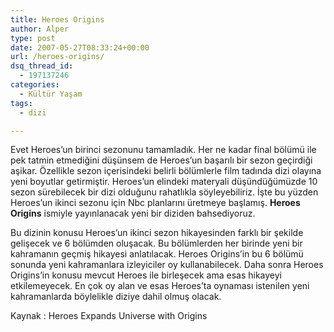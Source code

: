 ```yaml
---
title: Heroes Origins
author: Alper
type: post
date: 2007-05-27T08:33:24+00:00
url: /heroes-origins/
dsq_thread_id:
  - 197137246
categories:
  - Kültür Yaşam
tags:
  - dizi

---
```

Evet Heroes&#8217;un birinci sezonunu tamamladık. Her ne kadar final bölümü ile pek tatmin etmediğini düşünsem de Heroes&#8217;un başarılı bir sezon geçirdiği aşikar. Özellikle sezon içerisindeki belirli bölümlerle film tadında dizi olayına yeni boyutlar getirmiştir. Heroes&#8217;un elindeki materyali düşündüğümüzde 10 sezon sürebilecek bir dizi olduğunu rahatlıkla söyleyebiliriz. İşte bu yüzden Heroes&#8217;un ikinci sezonu için Nbc planlarını üretmeye başlamış. **Heroes Origins** ismiyle yayınlanacak yeni bir diziden bahsediyoruz.

Bu dizinin konusu Heroes&#8217;un ikinci sezon hikayesinden farklı bir şekilde gelişecek ve 6 bölümden oluşacak. Bu bölümlerden her birinde yeni bir kahramanın geçmiş hikayesi anlatılacak. Heroes Origins&#8217;in bu 6 bölümü sonunda yeni kahramanlara izleyiciler oy kullanabilecek. Daha sonra Heroes Origins&#8217;in konusu mevcut Heroes ile birleşecek ama esas hikayeyi etkilemeyecek. En çok oy alan ve esas Heroes&#8217;ta oynaması istenilen yeni kahramanlarda böylelikle diziye dahil olmuş olacak.

Kaynak : Heroes Expands Universe with Origins